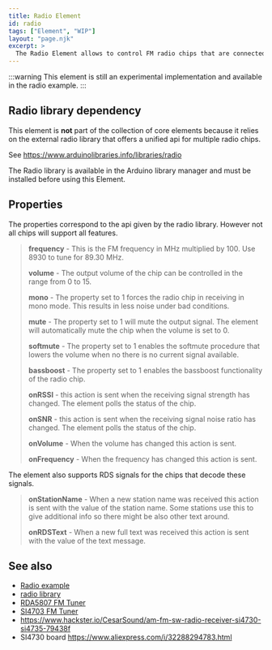 ```yaml
---
title: Radio Element
id: radio
tags: ["Element", "WIP"]
layout: "page.njk"
excerpt: >
  The Radio Element allows to control FM radio chips that are connected to the board via i2c bus.
---
```


:::warning
This element is still an experimental implementation and available in the radio example.
:::

## Radio library dependency

This element is **not** part of the collection of core elements
because it relies on the external radio library that offers a unified api for multiple radio chips.

See <https://www.arduinolibraries.info/libraries/radio>

The Radio library is available in the Arduino library manager and must be installed before using this Element.

<!-- 
## Radio Element activation

To make the Radio Element available for configuration it needs to be included into the sketch compilation by activating it using the macro

``` cpp
#define HOMEDING_INCLUDE_RADIO 
```
The RadioDing example uses this element to create a remote controllable radio that uses the 
RDA5807M radio chip from RDA Microelectronics or SI473xx radio chips from Silicon.



Look into the [Radio example](/examples/radio.md) for details.
-->


## Properties

The properties correspond to the api given by the radio library. However not all chips will support all features.

> **frequency** - This is the FM frequency in MHz multiplied by 100. Use 8930 to tune for 89.30 MHz.
>
> **volume** - The output volume of the chip can be controlled in the range from 0 to 15.
>
> **mono** - The property set to 1 forces the radio chip in receiving in mono mode. This results in less noise under bad conditions.
>
> **mute** - The property set to 1 will mute the output signal. The element will automatically mute the chip when the volume is set to 0.
>
> **softmute** - The property set to 1 enables the softmute procedure that lowers the volume when no there is no current signal available.
>
> **bassboost** - The property set to 1 enables the bassboost functionality of the radio chip.
>
> **onRSSI** - this action is sent when the receiving signal strength has changed. The element polls the status of the chip.
>
> **onSNR** - this action is sent when the receiving signal noise ratio has changed. The element polls the status of the chip.
>
> **onVolume** - When the volume has changed this action is sent.
>
> **onFrequency** - When the frequency has changed this action is sent.


The element also supports RDS signals for the chips that decode these signals.

> **onStationName** - When a new station name was received this action is sent with the value of the station name.
Some stations use this to give additional info so there might be also other text around.
>
> **onRDSText** - When a new full text was received this action is sent with the value of the text message.


## See also

* [Radio example](/examples/radio.md)
* [radio library](http://www.mathertel.de/Arduino/RadioLibrary.aspx)
* [RDA5807 FM Tuner](/elements/audio/rda5807.md)
* [SI4703 FM Tuner](/elements/audio/si4703.md)
* <https://www.hackster.io/CesarSound/am-fm-sw-radio-receiver-si4730-si4735-79438f>
* SI4730 board <https://www.aliexpress.com/i/32288294783.html>

